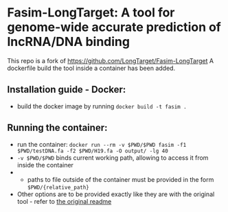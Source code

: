 # Fasim-LongTarget: A tool for genome-wide accurate prediction of lncRNA/DNA binding

This repo is a fork of https://github.com/LongTarget/Fasim-LongTarget
A dockerfile build the tool inside a container has been added.

## Installation guide - Docker:
* build the docker image by running `docker build -t fasim . `
## Running the container:
* run the container: `docker run --rm -v $PWD/$PWD fasim -f1 $PWD/testDNA.fa -f2 $PWD/H19.fa -O output/ -lg 40`
* `-v $PWD/$PWD` binds current working path, allowing to access it from inside the container
* * paths to file outside of the container must be provided in the form `$PWD/{relative_path}`
* Other options are to be provided exactly like they are with the original tool - refer to [the original readme](https://github.com/LongTarget/Fasim-LongTarget/blob/main/README.md)
